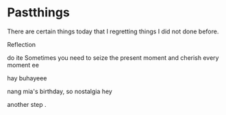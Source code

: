 # Pastthings

There are certain things today that I regretting things I did not done before.


Reflection


do ite
Sometimes you need to seize the present moment and cherish every moment ee


hay buhayeee

nang mia's birthday, so nostalgia
hey


another step .
